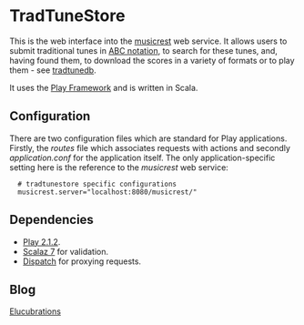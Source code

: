 TradTuneStore
=============

This is the web interface into the [musicrest](https://github.com/newlandsvalley/musicrest) web service. It allows users to submit traditional tunes in [ABC notation](http://abcnotation.com/), to search for these tunes, and, having found them, to download the scores in a variety of formats or to play them - see [tradtunedb](http://www.tradtunedb.org.uk/).

It uses the [Play Framework](http://www.playframework.org/) and is written in Scala.



Configuration
-------------

There are two configuration files which are standard for Play applications.  Firstly, the  _routes_ file which associates requests with actions and secondly _application.conf_ for the application itself.  The only application-specific setting here is the reference to the _musicrest_ web service:

      # tradtunestore specific configurations
      musicrest.server="localhost:8080/musicrest/"

Dependencies
------------

*  [Play 2.1.2](http://www.playframework.org/download).
*  [Scalaz 7](http://code.google.com/p/scalaz/wiki/Scalaz7) for validation.
*  [Dispatch](http://dispatch.databinder.net/Dispatch.html) for proxying requests.

Blog
----

[Elucubrations](http://myelucubrations.blogspot.co.uk/)





